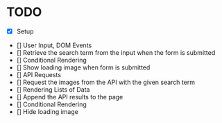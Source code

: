# TODO

 * [x] Setup
 * [] User Input, DOM Events
 *   [] Retrieve the search term from the input when the form is submitted
 * [] Conditional Rendering
 *   [] Show loading image when form is submitted
 * [] API Requests
 *   [] Request the images from the API with the given search term
 * [] Rendering Lists of Data
 *   [] Append the API results to the page
 * [] Conditional Rendering
 *   [] Hide loading image